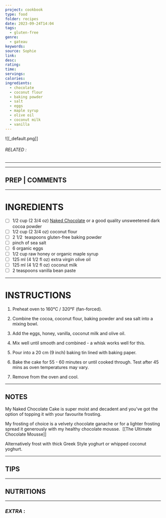```yaml
---
project: cookbook
type: food
folder: recipes
date: 2023-09-24T14:04
tags:
  - gluten-free
genre:
  - gateau
keywords: 
source: Sophie
link: 
desc: 
rating: 
time: 
servings: 
calories: 
ingredients:
  - chocolate
  - coconut flour
  - baking powder
  - salt
  - eggs
  - maple syrup
  - olive oil
  - coconut milk
  - vanilla
---
```


![[_default.png]]
###### *RELATED* : 
---


---
## PREP | COMMENTS



---
# INGREDIENTS

- [ ]  1/2 cup (2 3/4 oz) [Naked Chocolate](https://secure.thehealthychef.com/shop/product/naked-chocolat-dark) or a good quality unsweetened dark cocoa powder
- [ ] 1/2 cup (2 3/4 oz) coconut flour
- [ ] 2 1/2  teaspoons gluten-free baking powder
- [ ] pinch of sea salt
- [ ] 6 organic eggs
- [ ] 1/2 cup raw honey or organic maple syrup
- [ ] 125 ml (4 1/2 fl oz) extra virgin olive oil
- [ ] 125 ml (4 1/2 fl oz) coconut milk
- [ ] 2 teaspoons vanilla bean paste

---
# INSTRUCTIONS

1. Preheat oven to 160°C / 320°F (fan-forced).
    
2. Combine the cocoa, coconut flour, baking powder and sea salt into a mixing bowl.
    
3. Add the eggs, honey, vanilla, coconut milk and olive oil.
    
4. Mix well until smooth and combined - a whisk works well for this.
    
5. Pour into a 20 cm (9 inch) baking tin lined with baking paper.
    
6. Bake the cake for 55 - 60 minutes or until cooked through. Test after 45 mins as oven temperatures may vary.
    
7. Remove from the oven and cool.

---
## NOTES

My Naked Chocolate Cake is super moist and decadent and you've got the option of topping it with your favourite frosting.

My frosting of choice is a velvety chocolate ganache or for a lighter frosting spread it generously with my healthy chocolate mousse.  [[The Ultimate Chocolate Mousse]]

Alternatively frost with thick Greek Style yoghurt or whipped coconut yoghurt.

---
## TIPS



---
## NUTRITIONS



---
### *EXTRA* :



